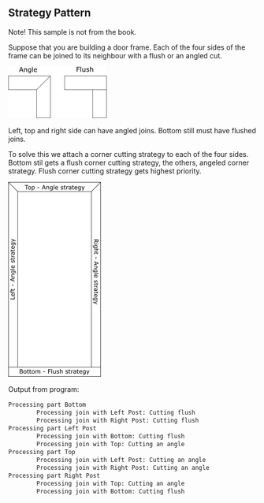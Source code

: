 ﻿## Strategy Pattern
Note! This sample is not from the book.

Suppose that you are building a door frame. Each of the four sides of the frame can be joined
to its neighbour with a flush or an angled cut. 

![Angleflush](images/angleflush.png)

Left, top and right side can have angled joins.
Bottom still must have flushed joins.

To solve this we attach a corner cutting strategy to each of the four sides. Bottom stil gets a 
flush corner cutting strategy, the others, angeled corner strategy. Flush corner cutting strategy gets highest priority.

![Doorframe](images/doorframe.png)

Output from program:
```
Processing part Bottom
        Processing join with Left Post: Cutting flush
        Processing join with Right Post: Cutting flush
Processing part Left Post
        Processing join with Bottom: Cutting flush
        Processing join with Top: Cutting an angle
Processing part Top
        Processing join with Left Post: Cutting an angle
        Processing join with Right Post: Cutting an angle
Processing part Right Post
        Processing join with Top: Cutting an angle
        Processing join with Bottom: Cutting flush
```